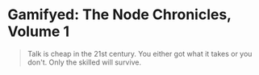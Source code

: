 # Gamifyed: The Node Chronicles, Volume 1


> Talk is cheap in the 21st century. You either got what it takes or you don't. Only the skilled will survive.


